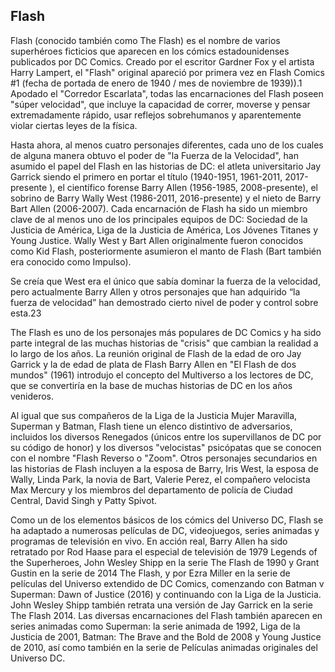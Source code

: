 ## Flash

Flash (conocido también como The Flash) es el nombre de varios superhéroes ficticios que aparecen en los cómics estadounidenses publicados por DC Comics. Creado por el escritor Gardner Fox y el artista Harry Lampert, el "Flash" original apareció por primera vez en Flash Comics #1 (fecha de portada de enero de 1940 / mes de noviembre de 1939)).1​ Apodado el "Corredor Escarlata", todas las encarnaciones del Flash poseen "súper velocidad", que incluye la capacidad de correr, moverse y pensar extremadamente rápido, usar reflejos sobrehumanos y aparentemente violar ciertas leyes de la física.

Hasta ahora, al menos cuatro personajes diferentes, cada uno de los cuales de alguna manera obtuvo el poder de "la Fuerza de la Velocidad", han asumido el papel del Flash en las historias de DC: el atleta universitario Jay Garrick siendo el primero en portar el título (1940-1951, 1961-2011, 2017-presente ), el científico forense Barry Allen (1956-1985, 2008-presente), el sobrino de Barry Wally West (1986-2011, 2016-presente) y el nieto de Barry Bart Allen (2006-2007). Cada encarnación de Flash ha sido un miembro clave de al menos uno de los principales equipos de DC: Sociedad de la Justicia de América, Liga de la Justicia de América, Los Jóvenes Titanes y Young Justice. Wally West y Bart Allen originalmente fueron conocidos como Kid Flash, posteriormente asumieron el manto de Flash (Bart también era conocido como Impulso).

Se creía que West era el único que sabía dominar la fuerza de la velocidad, pero actualmente Barry Allen y otros personajes que han adquirido “la fuerza de velocidad” han demostrado cierto nivel de poder y control sobre esta.2​3​

The Flash es uno de los personajes más populares de DC Comics y ha sido parte integral de las muchas historias de "crisis" que cambian la realidad a lo largo de los años. La reunión original de Flash de la edad de oro Jay Garrick y la de edad de plata de Flash Barry Allen en "El Flash de dos mundos" (1961) introdujo el concepto del Multiverso a los lectores de DC, que se convertiría en la base de muchas historias de DC en los años venideros.

Al igual que sus compañeros de la Liga de la Justicia Mujer Maravilla, Superman y Batman, Flash tiene un elenco distintivo de adversarios, incluidos los diversos Renegados (únicos entre los supervillanos de DC por su código de honor) y los diversos "velocistas" psicópatas que se conocen con el nombre "Flash Reverso o "Zoom". Otros personajes secundarios en las historias de Flash incluyen a la esposa de Barry, Iris West, la esposa de Wally, Linda Park, la novia de Bart, Valerie Perez, el compañero velocista Max Mercury y los miembros del departamento de policía de Ciudad Central, David Singh y Patty Spivot.

Como un de los elementos básicos de los cómics del Universo DC, Flash se ha adaptado a numerosas películas de DC, videojuegos, series animadas y programas de televisión en vivo. En acción real, Barry Allen ha sido retratado por Rod Haase para el especial de televisión de 1979 Legends of the Superheroes, John Wesley Shipp en la serie The Flash de 1990 y Grant Gustin en la serie de 2014 The Flash, y por Ezra Miller en la serie de películas del Universo extendido de DC Comics, comenzando con Batman v Superman: Dawn of Justice (2016) y continuando con la Liga de la Justicia. John Wesley Shipp también retrata una versión de Jay Garrick en la serie The Flash 2014. Las diversas encarnaciones del Flash también aparecen en series animadas como Superman: la serie animada de 1992, Liga de la Justicia de 2001, Batman: The Brave and the Bold de 2008 y Young Justice de 2010, así como también en la serie de Películas animadas originales del Universo DC. 
